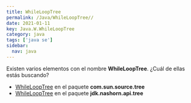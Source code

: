 ```yaml
---
title: WhileLoopTree
permalink: /Java/WhileLoopTree//
date: 2021-01-11
key: Java.W.WhileLoopTree
category: java
tags: ['java se']
sidebar: 
  nav: java
---
```


Existen varios elementos con el nombre **WhileLoopTree**. ¿Cuál de ellas estás buscando?
<ul>
<li><a href="/Java/WhileLoopTree-com-sun-source-tree/">WhileLoopTree</a> en el paquete <strong>com.sun.source.tree</strong></li>
<li><a href="/Java/WhileLoopTree-jdk-nashorn-api-tree/">WhileLoopTree</a> en el paquete <strong>jdk.nashorn.api.tree</strong></li>
<ul>
